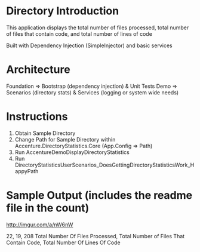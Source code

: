 # Directory Introduction

This application displays the total number of files processed, total number of files that contain code, and total number of lines of code

Built with Dependency Injection (SimpleInjector) and basic services

# Architecture
Foundation => Bootstrap (dependency injection) & Unit Tests
Demo => Scenarios (directory stats) & Services (logging or system wide needs)

# Instructions
1) Obtain Sample Directory
2) Change Path for Sample Directory within Accenture.DirectoryStatistics.Core (App.Config => Path)
3) Run AccentureDemoDisplayDirectoryStatistics 
4) Run DirectoryStatisticsUserScenarios_DoesGettingDirectoryStatisticsWork_HappyPath

# Sample Output (includes the readme file in the count)
http://imgur.com/a/nW6nW

22, 19, 208
Total Number Of Files Processed, Total Number of Files That Contain Code, Total Number Of Lines Of Code
